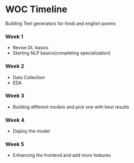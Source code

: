 # WOC Timeline

Building Text generators for hindi and english poems

### Week 1
- Revise DL basics
- Starting NLP basics(completing specialization)

### Week 2
- Data Collection
- EDA 

### Week 3
- Building different models and pick one with best results

### Week 4
- Deploy the model

### Week 5
- Enhancing the frontend and add more features

